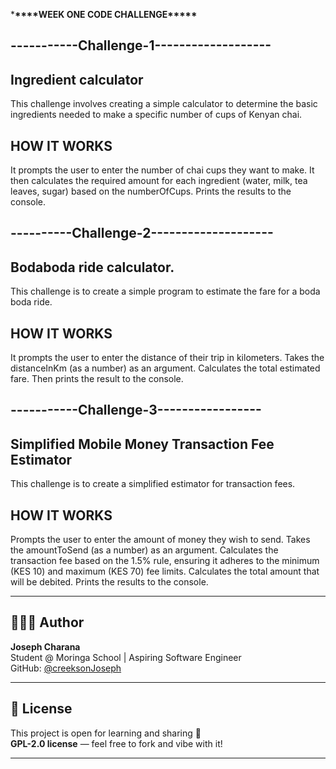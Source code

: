 \***\*\*\*\***WEEK ONE CODE CHALLENGE\***\*\*\*\***

## -----------Challenge-1-------------------

## Ingredient calculator

This challenge involves creating a simple calculator to determine the basic
ingredients needed to make a specific number of cups of Kenyan chai.

## HOW IT WORKS

It prompts the user to enter the number of chai cups they want to make.
It then calculates the required amount for each ingredient (water, milk, tea leaves, sugar) based on the numberOfCups.
Prints the results to the console.

## ----------Challenge-2--------------------

## Bodaboda ride calculator.

This challenge is to create a simple program to estimate the fare for a boda boda ride.

## HOW IT WORKS

It prompts the user to enter the distance of their trip in kilometers.
Takes the distanceInKm (as a number) as an argument.
Calculates the total estimated fare.
Then prints the result to the console.

## -----------Challenge-3-----------------

## Simplified Mobile Money Transaction Fee Estimator

This challenge is to create a simplified estimator for transaction fees.

## HOW IT WORKS

Prompts the user to enter the amount of money they wish to send.
Takes the amountToSend (as a number) as an argument.
Calculates the transaction fee based on the 1.5% rule, ensuring it adheres to the minimum (KES 10) and maximum (KES 70) fee limits.
Calculates the total amount that will be debited.
Prints the results to the console.

---

## 🙋🏾‍♂️ Author

**Joseph Charana**  
Student @ Moringa School | Aspiring Software Engineer  
GitHub: [@creeksonJoseph](https://github.com/creeksonJoseph)

---

## 📄 License

This project is open for learning and sharing 🧠  
**GPL-2.0 license** — feel free to fork and vibe with it!

---
